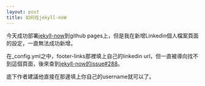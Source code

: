 ```yaml
---
layout: post
title: 如何在jekyll-noW
---
```


今天成功部署[jekyll-now](https://github.com/barryclark/jekyll-now)到github pages上，但是我在新增Linkedin個人檔案頁面的設定，一直無法成功新增。

在_config.yml之中，footer-links那裡填上自己的linkedin url，但一直被導向找不到這個頁面，後來查到[jekyll-now的issue#288](https://github.com/barryclark/jekyll-now/issues/288)。

底下作者建議他直接在那邊填上你自己的username就可以了。
